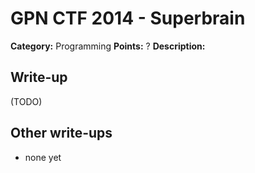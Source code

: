 # GPN CTF 2014 - Superbrain

**Category:** Programming
**Points:** ?
**Description:**


## Write-up

(TODO)

## Other write-ups

* none yet
